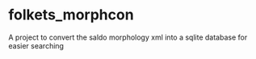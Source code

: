 # folkets_morphcon
A project to convert the saldo morphology xml into a sqlite database for easier searching
